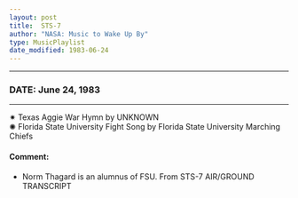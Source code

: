 ```yaml
---
layout: post
title:  STS-7
author: "NASA: Music to Wake Up By"
type: MusicPlaylist
date_modified: 1983-06-24
---
```


----
### DATE: June 24, 1983
----
✷ Texas Aggie War Hymn by UNKNOWN  &nbsp;<br />✺ Florida State University Fight Song by Florida State University Marching Chiefs

#### Comment:
* Norm Thagard is an alumnus of FSU. From STS-7 AIR/GROUND TRANSCRIPT
